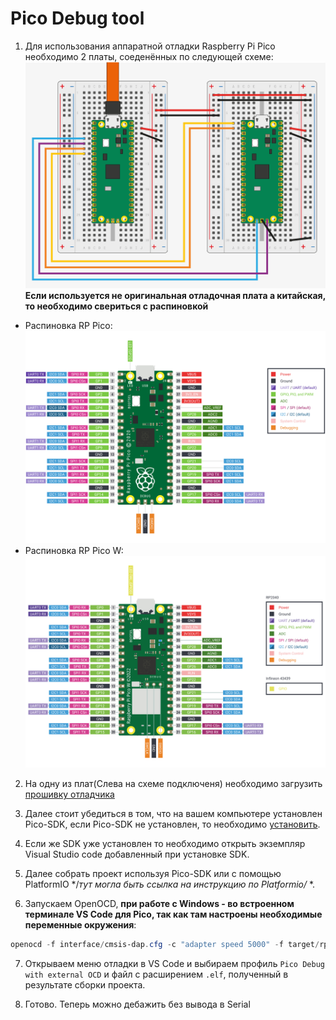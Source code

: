 # Pico Debug tool
1. Для использования аппаратной отладки Raspberry Pi Pico необходимо 2 платы, соеденённых по следующей схеме:
![схема родключения](./Pics/ConnectedPicos.png)
**Если используется не оригинальная отладочная плата а китайская, то необходимо свериться с распиновкой**

  - Распиновка RP Pico:
    ![Pico Pinout](./Pics/pico-pinout.svg)
  - Распиновка RP Pico W:
    ![Pico W Pinout](./Pics/picow-pinout.svg)

2. На одну из плат(Слева на схеме подключеня) необходимо загрузить [прошивку отладчика](https://github.com/raspberrypi/picoprobe/releases/latest/download/picoprobe.uf2)

3. Далее стоит убедиться в том, что на вашем компьютере установлен Pico-SDK, если Pico-SDK не установлен, то необходимо [установить](https://github.com/raspberrypi/pico-setup-windows/releases/latest/download/pico-setup-windows-x64-standalone.exe).

4. Если же SDK уже установлен то необходимо открыть экземпляр Visual Studio code добавленный при установке SDK.

5. Далее собрать проект используя Pico-SDK или с помощью PlatformIO */*тут могла быть ссылка на инструкцию по Platformio/* *.

6. Запускаем OpenOCD, **при работе с Windows - во встроенном терминале VS Code для Pico, так как там настроены необходимые переменные окружения**:
```powershell
openocd -f interface/cmsis-dap.cfg -c "adapter speed 5000" -f target/rp2040.cfg -s tcl
```
7. Открываем меню отладки в VS Code и выбираем профиль `Pico Debug with external OCD` и файл с расширением `.elf`, полученный в результате сборки проекта.

8. Готово. Теперь можно дебажить без вывода в Serial